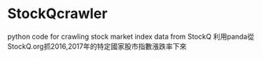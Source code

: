# StockQcrawler
python code for crawling stock market index data from StockQ
利用panda從StockQ.org抓2016,2017年的特定國家股市指數漲跌率下來
